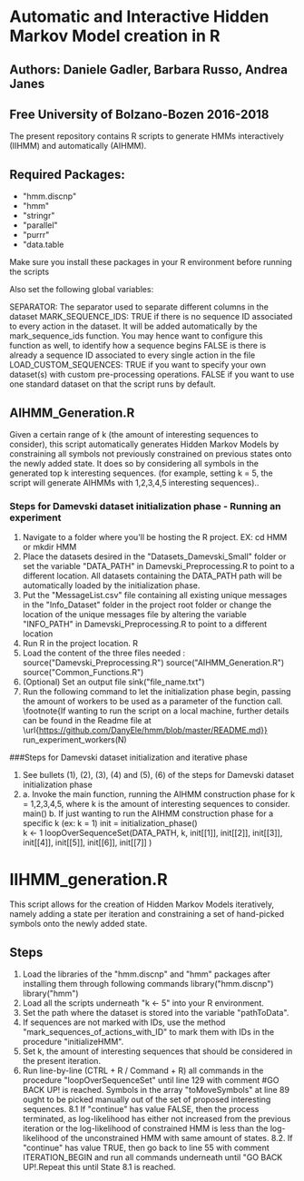 # Automatic and Interactive Hidden Markov Model creation in R
## Authors: Daniele Gadler, Barbara Russo, Andrea Janes
## Free University of Bolzano-Bozen 2016-2018


The present repository contains R scripts to generate HMMs interactively (IIHMM) and automatically (AIHMM).  

## Required Packages:
- "hmm.discnp"
- "hmm"
- "stringr"
- "parallel"
- "purrr"
- "data.table

Make sure you install these packages in your R environment before running the scripts

Also set the following global variables:

SEPARATOR: The separator used to separate different columns in the dataset
MARK_SEQUENCE_IDS:   TRUE if there is no sequence ID associated to every action in the dataset. It will be added automatically by the mark_sequence_ids function. You may hence want to configure this function as well, to identify how a sequence begins
                    FALSE is there is already a sequence ID associated to every single action in the file
LOAD_CUSTOM_SEQUENCES: TRUE if you want to specify your own dataset(s) with custom pre-processing operations. 
                       FALSE if you want to use one standard dataset on that the script runs by default. 


## AIHMM_Generation.R
Given a certain range of k (the amount of interesting sequences to consider), this script automatically generates Hidden Markov Models by constraining all symbols not previously constrained on previous states onto the newly added state. It does so by considering all symbols in the generated top k interesting sequences. (for example, setting k = 5, the script will generate AIHMMs with 1,2,3,4,5 interesting sequences)..

### Steps for Damevski dataset initialization phase - Running an experiment
1. Navigate to a folder where you'll be hosting the R project. 
EX: cd HMM or mkdir HMM
2. Place the datasets desired in the "Datasets_Damevski_Small" folder or set the variable "DATA_PATH" in Damevski_Preprocessing.R
to point to a different location. All datasets containing the DATA_PATH path will be automatically loaded by the initialization phase. 
3. Put the "MessageList.csv" file containing all existing unique messages in the "Info_Dataset" folder in the project root folder or
change the location of the unique messages file by altering the variable "INFO_PATH" in Damevski_Preprocessing.R to point to
a different location
4. Run R in the project location. 
R
5. Load the content of the three files needed :
source("Damevski_Preprocessing.R")
source("AIHMM_Generation.R")
source("Common_Functions.R")
6. (Optional) Set an output file 
sink("file_name.txt")
7.  Run the following command to let the initialization phase begin, passing the amount of workers to be used as a parameter of the function call.  \footnote{If wanting to run the script on a local machine, further details can be found in the Readme file at \url{https://github.com/DanyEle/hmm/blob/master/README.md}}
run_experiment_workers(N)
	   
	   
###Steps for Damevski dataset initialization and iterative phase
1. See bullets (1), (2), (3), (4) and (5), (6) of the steps for Damevski dataset initialization phase
2. 
	a. Invoke the main function, running the AIHMM construction phase for k = 1,2,3,4,5, where k is the amount of interesting sequences to consider.
main()
	b. If just wanting to run the AIHMM construction phase for a specific k (ex: k = 1)
		  init = initialization_phase()  
		  k <- 1
		  loopOverSequenceSet(DATA_PATH, k, init[[1]], init[[2]], init[[3]], init[[4]], init[[5]], init[[6]], init[[7]] )

					   
# IIHMM_generation.R
This script allows for the creation of Hidden Markov Models iteratively, namely adding a state per iteration and constraining a set of hand-picked symbols onto the newly added state.

## Steps
1. Load the libraries of the "hmm.discnp" and "hmm" packages after installing them through following commands
library("hmm.discnp")
library("hmm")
2. Load all the scripts underneath "k <- 5" into your R environment.
3. Set the path where the dataset is stored into the variable "pathToData".
4. If sequences are not marked with IDs, use the method "mark_sequences_of_actions_with_ID" to mark them with IDs in the procedure "initializeHMM".
6. Set k, the amount of interesting sequences that should be considered in the present iteration.
7. Run line-by-line (CTRL + R / Command + R) all commands in the procedure "loopOverSequenceSet" until line 129 with comment	#GO BACK UP! is reached. Symbols in the array "toMoveSymbols" at line 89 ought to be picked manually out of the set of proposed interesting sequences.
8.1 If "continue" has value FALSE, then the process terminated, as log-likelihood has either not increased from the previous iteration or the log-likelihood of constrained HMM is less than the log-likelihood of the unconstrained HMM with same amount of states.
8.2. If "continue" has value TRUE, then go back to line 55 with comment ITERATION_BEGIN and run all commands underneath until "GO BACK UP!.Repeat this until State 8.1 is reached.




